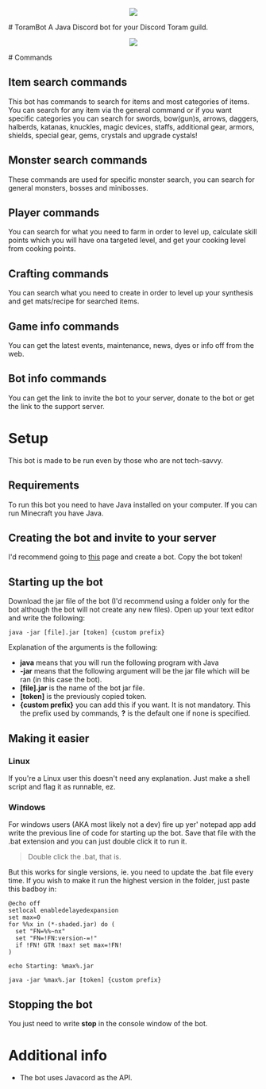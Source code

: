 <p align="center"><img src="https://toramonline.com/index.php?media/toram-online-logo.50/full&d=1463410056" /></p>
# ToramBot
A Java Discord bot for your Discord Toram guild.
<p align="center"><img src="https://raw.githubusercontent.com/ZastrixArundell/ToramBot/master/images/profile.png" /></p>
# Commands

## Item search commands
This bot has commands to search for items and most categories of items. You can
search for any item via the general command or if you want specific categories you can
search for swords, bow(gun)s, arrows, daggers, halberds, katanas, knuckles, magic devices,
staffs, additional gear, armors, shields, special gear, gems, crystals and upgrade cystals!

## Monster search commands
These commands are used for specific monster search, you can search for general monsters,
bosses and minibosses.

## Player commands
You can search for what you need to farm in order to level up, calculate skill points which
you will have ona targeted level, and get your cooking level from cooking points.

## Crafting commands
You can search what you need to create in order to level up your synthesis and get mats/recipe
for searched items.

## Game info commands
You can get the latest events, maintenance, news, dyes or info off from the web.

## Bot info commands
You can get the link to invite the bot to your server, donate to the bot or get the link
to the support server.

# Setup
This bot is made to be run even by those who are not tech-savvy.

## Requirements
To run this bot you need to have Java installed on your computer. 
If you can run Minecraft you have Java.

## Creating the bot and invite to your server
I'd recommend going to [this](https://github.com/reactiflux/discord-irc/wiki/Creating-a-discord-bot-&-getting-a-token)
 page and create a bot. Copy the bot token!
 
## Starting up the bot
Download the jar file of the bot (I'd recommend using a folder only
for the bot although the bot will not create any new files). Open up
your text editor and write the following:
 
    java -jar [file].jar [token] {custom prefix}
 
 Explanation of the arguments is the following:
    
- **java** means that you will run the following program with Java
- **-jar** means that the following argument will be the jar file which
will be ran (in this case the bot).  
- **[file].jar** is the name of the bot jar file.
- **[token]** is the previously copied token.
- **{custom prefix}** you can add this if you want. It is not mandatory.
 This the prefix used by commands, **?** is the default one if none is 
 specified. 
## Making it easier
### Linux
If you're a Linux user this doesn't need any explanation. Just make a 
shell script and flag it as runnable, ez.

### Windows
For windows users (AKA most likely not a dev) fire up yer' notepad app 
add write the previous line of code for starting up the bot. Save that file
with the .bat extension and you can just double click it to run it. 
>Double click the .bat, that is.

But this works for single versions, ie. you need to update the .bat
file every time. If you wish to make it run the highest version in the 
folder, just paste this badboy in:

    @echo off
    setlocal enabledelayedexpansion
    set max=0
    for %%x in (*-shaded.jar) do (
      set "FN=%%~nx"
      set "FN=!FN:version-=!"
      if !FN! GTR !max! set max=!FN!
    )
    
    echo Starting: %max%.jar
    
    java -jar %max%.jar [token] {custom prefix}

## Stopping the bot
You just need to write **stop** in the console window of the bot.

# Additional info
- The bot uses Javacord as the API. 